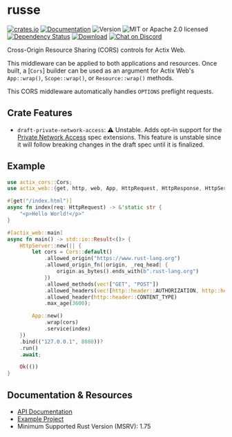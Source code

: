 # russe

<!-- prettier-ignore-start -->

[![crates.io](https://img.shields.io/crates/v/actix-cors?label=latest)](https://crates.io/crates/actix-cors)
[![Documentation](https://docs.rs/actix-cors/badge.svg?version=0.7.0)](https://docs.rs/actix-cors/0.7.0)
![Version](https://img.shields.io/badge/rustc-1.75+-ab6000.svg)
![MIT or Apache 2.0 licensed](https://img.shields.io/crates/l/actix-cors.svg)
<br />
[![Dependency Status](https://deps.rs/crate/actix-cors/0.7.0/status.svg)](https://deps.rs/crate/actix-cors/0.7.0)
[![Download](https://img.shields.io/crates/d/actix-cors.svg)](https://crates.io/crates/actix-cors)
[![Chat on Discord](https://img.shields.io/discord/771444961383153695?label=chat&logo=discord)](https://discord.gg/NWpN5mmg3x)

<!-- prettier-ignore-end -->

<!-- cargo-rdme start -->

Cross-Origin Resource Sharing (CORS) controls for Actix Web.

This middleware can be applied to both applications and resources. Once built, a [`Cors`] builder can be used as an argument for Actix Web's `App::wrap()`, `Scope::wrap()`, or `Resource::wrap()` methods.

This CORS middleware automatically handles `OPTIONS` preflight requests.

## Crate Features

- `draft-private-network-access`: ⚠️ Unstable. Adds opt-in support for the [Private Network Access] spec extensions. This feature is unstable since it will follow breaking changes in the draft spec until it is finalized.

## Example

```rust
use actix_cors::Cors;
use actix_web::{get, http, web, App, HttpRequest, HttpResponse, HttpServer};

#[get("/index.html")]
async fn index(req: HttpRequest) -> &'static str {
    "<p>Hello World!</p>"
}

#[actix_web::main]
async fn main() -> std::io::Result<()> {
    HttpServer::new(|| {
        let cors = Cors::default()
            .allowed_origin("https://www.rust-lang.org")
            .allowed_origin_fn(|origin, _req_head| {
                origin.as_bytes().ends_with(b".rust-lang.org")
            })
            .allowed_methods(vec!["GET", "POST"])
            .allowed_headers(vec![http::header::AUTHORIZATION, http::header::ACCEPT])
            .allowed_header(http::header::CONTENT_TYPE)
            .max_age(3600);

        App::new()
            .wrap(cors)
            .service(index)
    })
    .bind(("127.0.0.1", 8080))?
    .run()
    .await;

    Ok(())
}
```

[Private Network Access]: https://wicg.github.io/private-network-access

<!-- cargo-rdme end -->

## Documentation & Resources

- [API Documentation](https://docs.rs/actix-cors)
- [Example Project](https://github.com/actix/examples/tree/master/cors)
- Minimum Supported Rust Version (MSRV): 1.75
